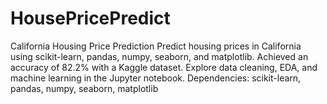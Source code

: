 # HousePricePredict
 California Housing Price Prediction Predict housing prices in California using scikit-learn, pandas, numpy, seaborn, and matplotlib. Achieved an accuracy of 82.2% with a Kaggle dataset. Explore data cleaning, EDA, and machine learning in the Jupyter notebook.  Dependencies: scikit-learn, pandas, numpy, seaborn, matplotlib
